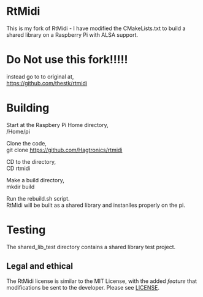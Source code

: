 # RtMidi

This is my fork of RtMidi - I have modified the CMakeLists.txt to build a shared library on a Raspberry Pi with ALSA support.

# Do Not use this fork!!!!!
   
instead go to to original at,  
https://github.com/thestk/rtmidi  
  
# Building  
  Start at the Raspbery Pi Home directory,  
  /Home/pi  
    
  Clone the code,  
  git clone https://github.com/Hagtronics/rtmidi  
   
  CD to the directory,  
  CD rtmidi  
  
  Make a build directory,  
  mkdir build  
   
  Run the rebuild.sh script.  
  RtMidi will be built as a shared library and instanlles properly on the pi.  

# Testing    
  The shared_lib_test directory contains a shared library test project.  
    
## Legal and ethical

The RtMidi license is similar to the MIT License, with the added *feature* that modifications be sent to the developer.  Please see [LICENSE](LICENSE).
